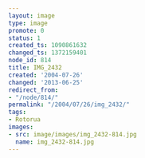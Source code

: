 ```yaml
---
layout: image
type: image
promote: 0
status: 1
created_ts: 1090861632
changed_ts: 1372159401
node_id: 814
title: IMG_2432
created: '2004-07-26'
changed: '2013-06-25'
redirect_from:
- "/node/814/"
permalink: "/2004/07/26/img_2432/"
tags:
- Rotorua
images:
- src: image/images/img_2432-814.jpg
  name: img_2432-814.jpg
---
```


